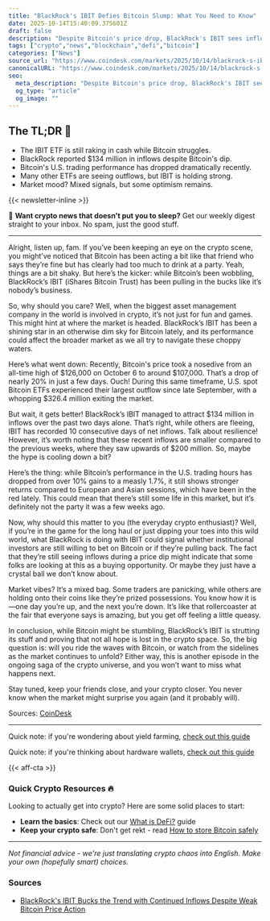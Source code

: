 ```yaml
---
title: "BlackRock's IBIT Defies Bitcoin Slump: What You Need to Know"
date: 2025-10-14T15:40:09.375601Z
draft: false
description: "Despite Bitcoin's price drop, BlackRock's IBIT sees inflows. Explore the latest crypto trends and market vibes that matter!"
tags: ["crypto","news","blockchain","defi","bitcoin"]
categories: ["News"]
source_url: "https://www.coindesk.com/markets/2025/10/14/blackrock-s-ibit-bucks-the-trend-with-continued-inflows-despite-weak-bitcoin-price-action"
canonicalURL: "https://www.coindesk.com/markets/2025/10/14/blackrock-s-ibit-bucks-the-trend-with-continued-inflows-despite-weak-bitcoin-price-action"
seo:
  meta_description: "Despite Bitcoin's price drop, BlackRock's IBIT sees inflows. Explore the latest crypto trends and market vibes that matter!"
  og_type: "article"
  og_image: ""
---
```


## The TL;DR 📝

- The IBIT ETF is still raking in cash while Bitcoin struggles.
- BlackRock reported $134 million in inflows despite Bitcoin's dip.
- Bitcoin's U.S. trading performance has dropped dramatically recently.
- Many other ETFs are seeing outflows, but IBIT is holding strong.
- Market mood? Mixed signals, but some optimism remains.

{{< newsletter-inline >}}

📧 **Want crypto news that doesn't put you to sleep?** Get our weekly digest straight to your inbox. No spam, just the good stuff.

---

Alright, listen up, fam. If you’ve been keeping an eye on the crypto scene, you might’ve noticed that Bitcoin has been acting a bit like that friend who says they’re fine but has clearly had too much to drink at a party. Yeah, things are a bit shaky. But here’s the kicker: while Bitcoin’s been wobbling, BlackRock’s IBIT (iShares Bitcoin Trust) has been pulling in the bucks like it’s nobody’s business. 

So, why should you care? Well, when the biggest asset management company in the world is involved in crypto, it’s not just for fun and games. This might hint at where the market is headed. BlackRock’s IBIT has been a shining star in an otherwise dim sky for Bitcoin lately, and its performance could affect the broader market as we all try to navigate these choppy waters. 

Here’s what went down: Recently, Bitcoin's price took a nosedive from an all-time high of $126,000 on October 6 to around $107,000. That’s a drop of nearly 20% in just a few days. Ouch! During this same timeframe, U.S. spot Bitcoin ETFs experienced their largest outflow since late September, with a whopping $326.4 million exiting the market. 

But wait, it gets better! BlackRock’s IBIT managed to attract $134 million in inflows over the past two days alone. That’s right, while others are fleeing, IBIT has recorded 10 consecutive days of net inflows. Talk about resilience! However, it’s worth noting that these recent inflows are smaller compared to the previous weeks, where they saw upwards of $200 million. So, maybe the hype is cooling down a bit? 

Here’s the thing: while Bitcoin’s performance in the U.S. trading hours has dropped from over 10% gains to a measly 1.7%, it still shows stronger returns compared to European and Asian sessions, which have been in the red lately. This could mean that there’s still some life in this market, but it’s definitely not the party it was a few weeks ago. 

Now, why should this matter to you (the everyday crypto enthusiast)? Well, if you’re in the game for the long haul or just dipping your toes into this wild world, what BlackRock is doing with IBIT could signal whether institutional investors are still willing to bet on Bitcoin or if they’re pulling back. The fact that they’re still seeing inflows during a price dip might indicate that some folks are looking at this as a buying opportunity. Or maybe they just have a crystal ball we don’t know about. 

Market vibes? It’s a mixed bag. Some traders are panicking, while others are holding onto their coins like they’re prized possessions. You know how it is—one day you’re up, and the next you’re down. It’s like that rollercoaster at the fair that everyone says is amazing, but you get off feeling a little queasy. 

In conclusion, while Bitcoin might be stumbling, BlackRock’s IBIT is strutting its stuff and proving that not all hope is lost in the crypto space. So, the big question is: will you ride the waves with Bitcoin, or watch from the sidelines as the market continues to unfold? Either way, this is another episode in the ongoing saga of the crypto universe, and you won’t want to miss what happens next. 

Stay tuned, keep your friends close, and your crypto closer. You never know when the market might surprise you again (and it probably will). 

Sources: [CoinDesk](https://www.coindesk.com/markets/2025/10/14/blackrock-s-ibit-bucks-the-trend-with-continued-inflows-despite-weak-bitcoin-price-action)

---

Quick note: if you're wondering about yield farming, [check out this guide](/pages/yield-farming-explained/)

Quick note: if you're thinking about hardware wallets, [check out this guide](/pages/best-hardware-wallets/)

{{< aff-cta >}}

### Quick Crypto Resources 🔥

Looking to actually get into crypto? Here are some solid places to start:
- **Learn the basics**: Check out our [What is DeFi?](/pages/what-is-defi/) guide
- **Keep your crypto safe**: Don't get rekt - read [How to store Bitcoin safely](/pages/how-to-store-bitcoin-safely/)


---

_Not financial advice - we're just translating crypto chaos into English. Make your own (hopefully smart) choices._

### Sources
- [BlackRock's IBIT Bucks the Trend with Continued Inflows Despite Weak Bitcoin Price Action](https://www.coindesk.com/markets/2025/10/14/blackrock-s-ibit-bucks-the-trend-with-continued-inflows-despite-weak-bitcoin-price-action)

